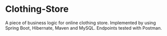 # Clothing-Store
A piece of business logic for online clothing store. Implemented by using Spring Boot, Hibernate, Maven and MySQL. Endpoints tested with Postman.
